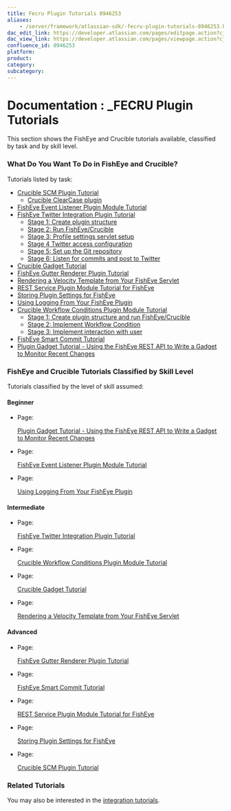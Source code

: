 ```yaml
---
title: Fecru Plugin Tutorials 8946253
aliases:
    - /server/framework/atlassian-sdk/-fecru-plugin-tutorials-8946253.html
dac_edit_link: https://developer.atlassian.com/pages/editpage.action?cjm=wozere&pageId=8946253
dac_view_link: https://developer.atlassian.com/pages/viewpage.action?cjm=wozere&pageId=8946253
confluence_id: 8946253
platform:
product:
category:
subcategory:
---
```

# Documentation : \_FECRU Plugin Tutorials

This section shows the FishEye and Crucible tutorials available, classified by task and by skill level.

### What Do You Want To Do in FishEye and Crucible?

Tutorials listed by task:

-   [Crucible SCM Plugin Tutorial](https://developer.atlassian.com/display/FECRUDEV/Crucible+SCM+Plugin+Tutorial)
    -   [Crucible ClearCase plugin](https://developer.atlassian.com/display/FECRUDEV/Crucible+ClearCase+plugin)
-   [FishEye Event Listener Plugin Module Tutorial](https://developer.atlassian.com/display/FECRUDEV/FishEye+Event+Listener+Plugin+Module+Tutorial)
-   [FishEye Twitter Integration Plugin Tutorial](https://developer.atlassian.com/display/FECRUDEV/FishEye+Twitter+Integration+Plugin+Tutorial)
    -   [Stage 1: Create plugin structure](https://developer.atlassian.com/display/FECRUDEV/Stage+1%3A+Create+plugin+structure)
    -   [Stage 2: Run FishEye/Crucible](https://developer.atlassian.com/pages/viewpage.action?pageId=37225303)
    -   [Stage 3: Profile settings servlet setup](https://developer.atlassian.com/display/FECRUDEV/Stage+3%3A+Profile+settings+servlet+setup)
    -   [Stage 4 Twitter access configuration](https://developer.atlassian.com/display/FECRUDEV/Stage+4+Twitter+access+configuration)
    -   [Stage 5: Set up the Git repository](https://developer.atlassian.com/display/FECRUDEV/Stage+5%3A+Set+up+the+Git+repository)
    -   [Stage 6: Listen for commits and post to Twitter](https://developer.atlassian.com/display/FECRUDEV/Stage+6%3A+Listen+for+commits+and+post+to+Twitter)
-   [Crucible Gadget Tutorial](https://developer.atlassian.com/display/FECRUDEV/Crucible+Gadget+Tutorial)
-   [FishEye Gutter Renderer Plugin Tutorial](https://developer.atlassian.com/display/FECRUDEV/FishEye+Gutter+Renderer+Plugin+Tutorial)
-   [Rendering a Velocity Template from Your FishEye Servlet](https://developer.atlassian.com/display/FECRUDEV/Rendering+a+Velocity+Template+from+Your+FishEye+Servlet)
-   [REST Service Plugin Module Tutorial for FishEye](https://developer.atlassian.com/display/FECRUDEV/REST+Service+Plugin+Module+Tutorial+for+FishEye)
-   [Storing Plugin Settings for FishEye](https://developer.atlassian.com/display/FECRUDEV/Storing+Plugin+Settings+for+FishEye)
-   [Using Logging From Your FishEye Plugin](https://developer.atlassian.com/display/FECRUDEV/Using+Logging+From+Your+FishEye+Plugin)
-   [Crucible Workflow Conditions Plugin Module Tutorial](https://developer.atlassian.com/display/FECRUDEV/Crucible+Workflow+Conditions+Plugin+Module+Tutorial)
    -   [Stage 1: Create plugin structure and run FishEye/Crucible](https://developer.atlassian.com/pages/viewpage.action?pageId=43287858)
    -   [Stage 2: Implement Workflow Condition](https://developer.atlassian.com/display/FECRUDEV/Stage+2%3A+Implement+Workflow+Condition)
    -   [Stage 3: Implement interaction with user](https://developer.atlassian.com/display/FECRUDEV/Stage+3%3A+Implement+interaction+with+user)
-   [FishEye Smart Commit Tutorial](https://developer.atlassian.com/display/FECRUDEV/FishEye+Smart+Commit+Tutorial)
-   [Plugin Gadget Tutorial - Using the FishEye REST API to Write a Gadget to Monitor Recent Changes](https://developer.atlassian.com/display/FECRUDEV/Plugin+Gadget+Tutorial+-+Using+the+FishEye+REST+API+to+Write+a+Gadget+to+Monitor+Recent+Changes)

### FishEye and Crucible Tutorials Classified by Skill Level

Tutorials classified by the level of skill assumed:

#### Beginner

-   Page:

    [Plugin Gadget Tutorial - Using the FishEye REST API to Write a Gadget to Monitor Recent Changes](https://developer.atlassian.com/display/FECRUDEV/Plugin+Gadget+Tutorial+-+Using+the+FishEye+REST+API+to+Write+a+Gadget+to+Monitor+Recent+Changes)

-   Page:

    [FishEye Event Listener Plugin Module Tutorial](https://developer.atlassian.com/display/FECRUDEV/FishEye+Event+Listener+Plugin+Module+Tutorial)

-   Page:

    [Using Logging From Your FishEye Plugin](https://developer.atlassian.com/display/FECRUDEV/Using+Logging+From+Your+FishEye+Plugin)

#### Intermediate

-   Page:

    [FishEye Twitter Integration Plugin Tutorial](https://developer.atlassian.com/display/FECRUDEV/FishEye+Twitter+Integration+Plugin+Tutorial)

-   Page:

    [Crucible Workflow Conditions Plugin Module Tutorial](https://developer.atlassian.com/display/FECRUDEV/Crucible+Workflow+Conditions+Plugin+Module+Tutorial)

-   Page:

    [Crucible Gadget Tutorial](https://developer.atlassian.com/display/FECRUDEV/Crucible+Gadget+Tutorial)

-   Page:

    [Rendering a Velocity Template from Your FishEye Servlet](https://developer.atlassian.com/display/FECRUDEV/Rendering+a+Velocity+Template+from+Your+FishEye+Servlet)

#### Advanced

-   Page:

    [FishEye Gutter Renderer Plugin Tutorial](https://developer.atlassian.com/display/FECRUDEV/FishEye+Gutter+Renderer+Plugin+Tutorial)

-   Page:

    [FishEye Smart Commit Tutorial](https://developer.atlassian.com/display/FECRUDEV/FishEye+Smart+Commit+Tutorial)

-   Page:

    [REST Service Plugin Module Tutorial for FishEye](https://developer.atlassian.com/display/FECRUDEV/REST+Service+Plugin+Module+Tutorial+for+FishEye)

-   Page:

    [Storing Plugin Settings for FishEye](https://developer.atlassian.com/display/FECRUDEV/Storing+Plugin+Settings+for+FishEye)

-   Page:

    [Crucible SCM Plugin Tutorial](https://developer.atlassian.com/display/FECRUDEV/Crucible+SCM+Plugin+Tutorial)

### Related Tutorials

You may also be interested in the [integration tutorials](https://developer.atlassian.com/display/FECRUDEV/Integration+Tutorials).


















































































































































































































































































































